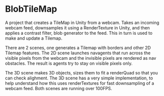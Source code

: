 # BlobTileMap
A project that creates a TileMap in Unity from a webcam. Takes an incoming webcam feed, downsamples it using a RenderTexture in Unity, and then applies a contrast filter, blob generator to the feed. This in turn is used to make and update a Tilemap.

There are 2 scenes, one generates a Tilemap with borders and other 2D Tilemap features. The 2D scene launches navagents that run across the visible pixels from the webcam and the invisible pixels are rendered as nav obstacles. The result is agents try to stay on visible pixels only.

The 3D scene makes 3D objects, sizes them to fit a renderQuad so that you can check alighment. The 3D scene has a very simple implementation, to help understand how this uses renderTextures for fast downsampling of a webcam feed. Both scenes are running over 100FPS.
